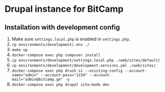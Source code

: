 # Drupal instance for BitCamp

## Installation with development config
1. Make sure `settings.local.php` is enabled in `settings.php`.
1. `cp environments/development/.env ./`
1. `make up`
1. `docker-compose exec php composer install`
1. `cp environments/development/settings.local.php ./web/sites/default/`
1. `cp environments/development/development.services.yml ./web/sites/`
1. `docker-compose exec php drush si --existing-config --account-name="admin"
   --account-pass="1234" --account-mail="admin@bitcamp.ge" -y`
1. `docker-compose exec php drupal site:mode dev`

